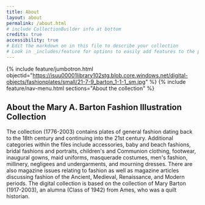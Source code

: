 ```yaml
---
title: About
layout: about
permalink: /about.html
# include CollectionBuilder info at bottom
credits: true
accessibility: true
# Edit the markdown on in this file to describe your collection
# Look in _includes/feature for options to easily add features to the page
---
```


{% include feature/jumbotron.html objectid="https://isuu00001library102stg.blob.core.windows.net/digital-objects/fashionplates/small/21-7-9_barton_1-1-1_sm.jpg" %} 
{% include feature/nav-menu.html sections="About the collection" %}

## About the Mary A. Barton Fashion Illustration Collection

The collection (1776-2003) contains plates of general fashion dating back to the 18th century and continuing into the 21st century. Additional categories within the files include accessories, baby and beach fashions, bridal fashions and portraits, children's and Communion clothing, footwear, inaugural gowns, maid uniforms, masquerade costumes, men's fashion, millinery, negligees and undergarments, and mourning dresses. There are also magazine issues relating to fashion as well as magazine articles discussing fashion of the Ancient, Medieval, Renaissance, and Modern periods. The digital collection is based on the collection of Mary Barton (1917-2003), an alumna (Class of 1942) from Ames, who was a quilt historian.
